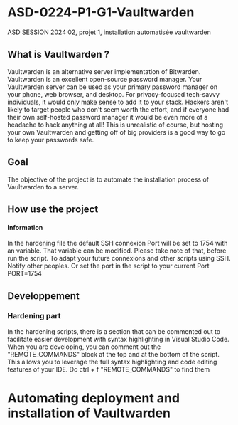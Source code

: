 # ASD-0224-P1-G1-Vaultwarden
ASD SESSION 2024 02, projet 1, installation automatisée vaultwarden

## What is Vaultwarden ? 

Vaultwarden is an alternative server implementation of Bitwarden.
Vaultwarden is an excellent open-source password manager. Your Vaultwarden server can be used as your primary password manager on your phone, 
web browser, and desktop. For privacy-focused tech-savvy individuals, it would only make sense to add it to your stack. 
Hackers aren't likely to target people who don't seem worth the effort, and if everyone had their own self-hosted password manager it would 
be even more of a headache to hack anything at all! This is unrealistic of course, but hosting your own Vaultwarden and getting off of big 
providers is a good way to go to keep your passwords safe.

## Goal
The objective of the project is to automate the installation process of Vaultwarden to a server.

## How use the project


#### Information 
In the hardening file the default SSH connexion Port will be set to 1754 with an variable. That variable can be modified.
Please take note of that, before run the script. To adapt your future connexions and other scripts using SSH. Notify other peoples.
Or set the port in the script to your current Port 
PORT=1754

## Developpement 
### Hardening part
In the hardening scripts, there is a section that can be commented out to facilitate easier development with syntax highlighting in Visual Studio Code.
When you are developing, you can comment out the "REMOTE_COMMANDS" block at the top and at the bottom of the script. This allows you to leverage the full syntax highlighting and code editing features of your IDE.
Do ctrl + f "REMOTE_COMMANDS" to find them
# Automating deployment and installation of Vaultwarden
